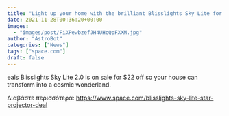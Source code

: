 ```yaml
---
title: "Light up your home with the brilliant Blisslights Sky Lite for 31% off this Cyber Monday"
date: 2021-11-28T00:36:20+00:00
images:
  - "images/post/FiXPewbzefJH4UHcQpFXXM.jpg"
author: "AstroBot"
categories: ["News"]
tags: ["space.com"]
draft: false
---
```


eals Blisslights Sky Lite 2.0 is on sale for $22 off so your house can transform into a cosmic wonderland. 

Διαβάστε περισσότερα: https://www.space.com/blisslights-sky-lite-star-projector-deal
